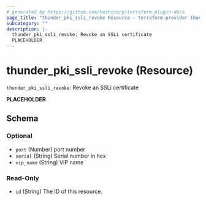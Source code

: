```yaml
---
# generated by https://github.com/hashicorp/terraform-plugin-docs
page_title: "thunder_pki_ssli_revoke Resource - terraform-provider-thunder"
subcategory: ""
description: |-
  thunder_pki_ssli_revoke: Revoke an SSLi certificate
  PLACEHOLDER
---
```


# thunder_pki_ssli_revoke (Resource)

`thunder_pki_ssli_revoke`: Revoke an SSLi certificate

__PLACEHOLDER__



<!-- schema generated by tfplugindocs -->
## Schema

### Optional

- `port` (Number) port number
- `serial` (String) Serial number in hex
- `vip_name` (String) VIP name

### Read-Only

- `id` (String) The ID of this resource.


